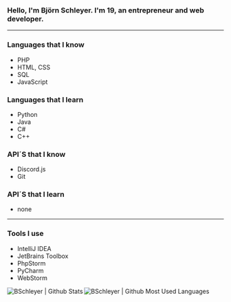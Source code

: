 ### Hello, I'm Björn Schleyer. I'm 19, an entrepreneur and web developer.
---
### Languages that I know
- PHP
- HTML, CSS
- SQL
- JavaScript

### Languages that I learn
- Python
- Java
- C#
- C++

### API´S that I know
- Discord.js
- Git

### API´S that I learn
- none

---
### Tools I use
- IntelliJ IDEA
- JetBrains Toolbox
- PhpStorm
- PyCharm
- WebStorm


<img align="left" alt="BSchleyer | Github Stats" src="https://github-readme-stats.vercel.app/api?username=BSchleyer&count_private=true&show_icons=true&hide_border=true5&bg_color=30,e96443,904e95&title_color=fff&text_color=fff" />
<img align="left" alt="BSchleyer | Github Most Used Languages" src="https://github-readme-stats.vercel.app/api/top-langs/?username=BSchleyer&count_private=true&show_icons=true&hide_border=true5&bg_color=30,e96443,904e95&title_color=fff&text_color=fff" />
